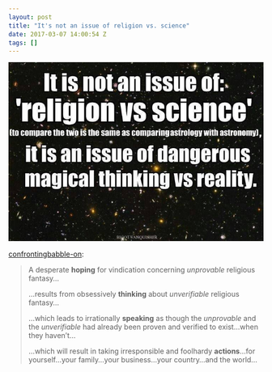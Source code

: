 ```yaml
---
layout: post
title: "It's not an issue of religion vs. science"
date: 2017-03-07 14:00:54 Z
tags: []
---
```

![](/media/2017/03/158109016146.jpg)

[confrontingbabble-on](https://confrontingbabble-on.tumblr.com/post/158062814660/a-desperate-hoping-for-vindication-concerning):

> A desperate **hoping** for vindication concerning _unprovable_ religious fantasy…
> 
> …results from obsessively **thinking** about _unverifiable_ religious fantasy…  
> 
> …which leads to irrationally **speaking** as though the _unprovable_ and the _unverifiable_ had already been proven and verified to exist…when they haven’t…  
> 
> …which will result in taking irresponsible and foolhardy **actions**…for yourself…your family…your business…your country…and the world…
